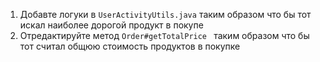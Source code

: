 1) Добавте логуки в <code>UserActivityUtils.java</code> таким образом что бы тот 
искал наиболее дорогой продукт в покупе
2) Отредактируйте метод `Order#getTotalPrice
` таким образом что бы тот считал общюю стоимость продуктов в покупке